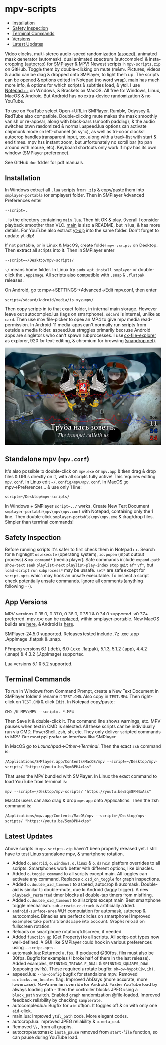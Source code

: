 # mpv-scripts
- [Installation](#installation)
- [Safety Inspection](#safety-inspection)
- [Terminal Commands](#terminal-commands)
- [Versions](#versions)
- [Latest Updates](#latest-updates)

Video clocks, multi-stereo audio-speed randomization ([aspeed](aspeed.lua)), animated mask generator ([automask](automask.lua)), dual animated spectrum ([autocomplex](autocomplex.lua)) & insta-cropping ([autocrop](autocrop.lua)) for [SMPlayer](https://smplayer.info) & [MPV](https://mpv.io)! Newest scripts in `mpv-scripts.zip` on GitHub. Toggle them by double-clicking on mute (m&m). Pictures, videos & audio can be drag & dropped onto SMPlayer, to light them up. The scripts can be opened & options edited in Notepad (no word wrap). [main](main.lua) has much more info, & options for which scripts & subtitles load, & ytdl. I use [Notepad++](https://notepad-plus-plus.org/downloads/) on Windows, & Brackets on MacOS.  All free for Windows, Linux, MacOS & Android. But Android has no extra-device randomization & no YouTube.

To use on YouTube select Open→URL in SMPlayer. Rumble, Odyssey & RedTube also compatible. Double-clicking mute makes the mask smoothly vanish or re-appear, along with black-bars (smooth padding), & the audio switches btwn randomized & normal. aspeed.lua options can activate chipmunk mode on left-channel (in sync), as well as tri-color clocks! autocrop handles transparent input, too, along with a track-list with start & end times. mpv has instant zoom, but unfortunately no scroll bar (to pan around with mouse, etc). Keyboard shortcuts only work if mpv has its own window (SMPlayer preference).

See GitHub `doc` folder for pdf manuals.

## Installation
In Windows extract all `.lua` scripts from `.zip` & copy/paste them into `smplayer-portable` (or smplayer) folder. Then in SMPlayer Advanced Preferences enter 

`--script=.`

`.` is the directory containing `main.lua`. Then hit OK & play. Overall I consider playback smoother than VLC. [main](main.lua) is also a README, but in lua, & has more details. For YouTube also extract [yt-dlp](https://github.com/yt-dlp/yt-dlp/releases) into the same folder. Don't forget to update yt-dlp!

If not portable, or in Linux & MacOS, create folder `mpv-scripts` on Desktop. Then extract all scripts into it.  Then in SMPlayer enter

`--script=~/Desktop/mpv-scripts/`

`~/` means home folder. In Linux try `sudo apt install smplayer` or double-click the `.AppImage`. All scripts also compatible with `.snap` & `.flatpak` releases. 

On Android, go to mpv→SETTINGS→Advanced→Edit mpv.conf, then enter

`script=/sdcard/Android/media/is.xyz.mpv/`

Then copy scripts in to that exact folder, in internal main storage. However leave out autocomplex.lua (lags on smartphone).  `sdcard` is internal, unlike `SD card`.  Then use mpv file-picker to open an MP4 to give mpv media read-permission. In Android-11 media-apps can't normally run scripts from outside a media folder.  aspeed.lua struggles primarily because Android apps are singletons who can't spawn subprocesses.  I use [cx-file-explorer](https://cxfileexplorerapk.net) as explorer, 920 for text-editing, & chromium for browsing ([snapdrop.net](https://snapdrop.net)).  

![alt text](https://github.com/TinosNitso/mpv-scripts/blob/main/SCREENSHOT.JPG)

## Standalone mpv (`mpv.conf`)
It's also possible to double-click on `mpv.exe` or `mpv.app` & then drag & drop files & URLs directly on it, with all scripts fully active! This requires editing `mpv.conf`. In Linux edit `~/.config/mpv/mpv.conf`. In MacOS go mpv→Preferences... & use only 1 line:

`script=~/Desktop/mpv-scripts/`

In Windows + SMPlayer `script=../` works. Create New Text Document `smplayer-portable\mpv\mpv\mpv.conf` with Notepad, containing only the 1 line. Then double-click `smplayer-portable\mpv\mpv.exe` & drag/drop files. Simpler than terminal commands!

## Safety Inspection
Before running scripts it's safer to first check them in Notepad++. Search for & highlight `os.execute` (operating system), `io.popen` (input output process) & `mp.command*` (media player). Safe commands include `expand-path` `show-text` `seek` `playlist-next` `playlist-play-index` `stop` `quit` `af*` `vf*`, but `load-script` `run` `subprocess*` may be unsafe. `set*` are safe except for `script-opts` which may hook an unsafe executable. To inspect a script check potentially unsafe commands. Ignore all comments (anything following `--`). 

## App Versions

MPV versions 0.38.0, 0.37.0, 0.36.0, 0.35.1 & 0.34.0 supported. v0.37+ preferred. mpv.exe can be [replaced](https://sourceforge.net/projects/mpv-player-windows/files/release/), within smplayer-portable. New MacOS builds are [here](https://laboratory.stolendata.net/~djinn/mpv_osx/), & Android is [here](https://github.com/mpv-android/mpv-android/releases).

SMPlayer-24.5.0 supported.  Releases tested include .7z .exe .app .AppImage .flatpak & .snap.

FFmpeg versions 6.1 (.deb), 6.0 (.exe .flatpak), 5.1.3, 5.1.2 (.app), 4.4.2 (.snap) & 4.3.2 (.AppImage) supported.

Lua versions 5.1 & 5.2 supported.

## Terminal Commands
To run in Windows from Command Prompt, create a New Text Document in SMPlayer folder & rename it `TEST.CMD`. Also copy in `TEST.MP4`. Then right-click on `TEST.CMD` & click `Edit`. In Notepad copy/paste:

`CMD /K MPV\MPV --script=. *.MP4`

Then Save it & double-click it. The command line shows warnings, etc. MPV pauses when text in CMD is selected. All these scripts can be individually run via CMD, PowerShell, zsh, sh, etc. They only deliver scripted commands to MPV. But most ppl prefer an interface like SMPlayer.

In MacOS go to *Launchpad*→*Other*→*Terminal*. Then the exact `zsh` command is:

`/Applications/SMPlayer.app/Contents/MacOS/mpv --script=~/Desktop/mpv-scripts/ "https://youtu.be/5qm8PH4xAss"`

That uses the MPV bundled with SMPlayer. In Linux the exact command to load YouTube from terminal is:

`mpv --script=~/Desktop/mpv-scripts/ "https://youtu.be/5qm8PH4xAss"`

MacOS users can also drag & drop `mpv.app` onto Applications. Then the zsh command is:

`/Applications/mpv.app/Contents/MacOS/mpv --script=~/Desktop/mpv-scripts/ "https://youtu.be/5qm8PH4xAss"` 

## Latest Updates
Above scripts in `mpv-scripts.zip` haven't been properly released yet.  I still have to test Linux standalone mpv, & smartphone rotation.
- Added `o.android`, `o.windows`, `o.linux` & `o.darwin` platform overrides to all scripts.  Smartphones work better with different options, like binacles.
- Added `o.toggle_command` to all scripts except main.  All toggles can activate any command. Replaces `o.osd_on_toggle` for graph inspections.  
- Added `o.double_aid_timeout` to aspeed, autocrop & automask. Double-aid is similar to double-mute, due to Android (laggy trigger).  A new `playback_restarted` timer blocks all double-tap timers from misfiring. 
- Added `o.double_sid_timeout` to all scripts except main. Best smartphone toggle mechanism. `sub-create-cc-track` is artificially added.
- `android-surface-area` W,H computation for automask, autocrop & autocomplex. Binacles are perfect circles on smartphone! Improved examples take portrait/landscape into account.  Graphs reload on fullscreen rotation.
- Reloads on smartphone rotation/fullscreen, if needed.
- Added `function gp` (Get Property) to all scripts.  All script-opt types now well-defined.  A GUI like SMPlayer could hook in various preferences using `--script-opts`.
- automask.lua: Returned `o.fps`. If produced @30fps, film must also be 30fps.  Bugfix for examples (I broke half of them in the last release).  Added examples, `SPINNING_TRIANGLE_DUAL` & `SPINNING_SQUARES_DUAL` (opposing twirls). These required a rotate bugfix: `oh=ow=hypot(iw,ih)`.
- aspeed.lua: `--no-config` bugfix for standalone mpv. Removed `o.clocks.no_locales` flag.  Improved AbDays (more accurate, more lowercase).  No-Armenian override for Android.  Faster YouTube load by always loading path - then the controller blocks JPEG using a `block_path` switch.  Enabled `graph` randomization @file-loaded. Improved feedback reliability by checking `samplerate`.
- autocomplex.lua: Bugfix for `aid` off/on. It toggles off & on with only one `aid`-click.
- main.lua: Improved `ytdl_path` code. More elegant codes.
- autocrop.lua: Improved JPEG reliability & `o.meta_osd`.
- Removed `\\,` from all graphs.
- autocrop/automask: `insta_pause` removed from `start-file` function, so can pause during YouTube load.


